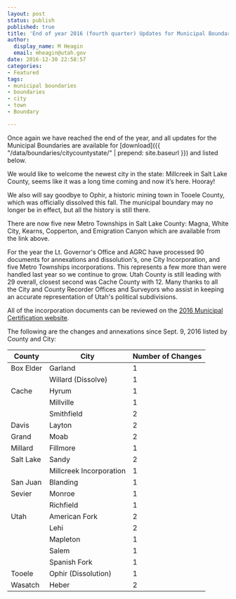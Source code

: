 ```yaml
---
layout: post
status: publish
published: true
title: 'End of year 2016 (fourth quarter) Updates for Municipal Boundaries'
author:
  display_name: M Heagin
  email: mheagin@utah.gov
date: 2016-12-30 22:58:57
categories:
- Featured
tags:
- municipal boundaries
- boundaries
- city
- town
- Boundary

---
```


Once again we have reached the end of the year, and all updates for the Municipal Boundaries are available for [download]({{ "/data/boundaries/citycountystate/" | prepend: site.baseurl }}) and listed below.

We would like to welcome the newest city in the state: Millcreek in Salt Lake County, seems like it was a long time coming and now it’s here. Hooray!

We also will say goodbye to Ophir, a historic mining town in Tooele County, which was officially dissolved this fall. The municipal boundary may no longer be in effect, but all the history is still there.

There are now five new Metro Townships in Salt Lake County: Magna, White City, Kearns, Copperton, and Emigration Canyon which are available from the link above.

For the year the Lt. Governor's Office and AGRC have processed 90 documents for annexations and dissolution's, one City Incorporation, and five Metro Townships incorporations. This represents a few more than were handled last year so we continue to grow. Utah County is still leading with 29 overall, closest second was Cache County with 12. Many thanks to all the City and County Recorder Offices and Surveyors who assist in keeping an accurate representation of Utah's political subdivisions.

All of the incorporation documents can be reviewed on the [2016 Municipal Certification
website](http://municert.utah.gov/2016-certifications).

The following are the changes and annexations since Sept. 9, 2016 listed by County and City:

| County | City | Number of Changes |
| --- | --- | --- |
| Box Elder | Garland | 1 |
| | Willard (Dissolve) | 1 |
| Cache | Hyrum | 1 |
| | Millville | 1 |
| | Smithfield | 2 |
| Davis | Layton | 2 |
| Grand | Moab | 2 |
| Millard | Fillmore  | 1 |
| Salt Lake | Sandy | 2 |
| | Millcreek Incorporation | 1 |
| San Juan | Blanding | 1 |
| Sevier | Monroe | 1 |
| | Richfield | 1 |
| Utah | American Fork | 2 |
| | Lehi | 2 |
| | Mapleton | 1 |
| | Salem  | 1 |
| | Spanish Fork | 1 |
| Tooele | Ophir (Dissolution) | 1 |
| Wasatch | Heber | 2 |
